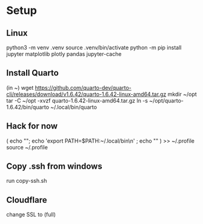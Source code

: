 # Setup

## Linux

python3 -m venv .venv
source .venv/bin/activate
python -m pip install jupyter matplotlib plotly pandas jupyter-cache

## Install Quarto

(in ~)
wget https://github.com/quarto-dev/quarto-cli/releases/download/v1.6.42/quarto-1.6.42-linux-amd64.tar.gz
mkdir ~/opt
tar -C ~/opt -xvzf quarto-1.6.42-linux-amd64.tar.gz
ln -s ~/opt/quarto-1.6.42/bin/quarto ~/.local/bin/quarto

## Hack for now

( echo ""; echo 'export PATH=$PATH:~/.local/bin\n' ; echo "" ) >> ~/.profile
source ~/.profile

## Copy .ssh from windows

run copy-ssh.sh

## Cloudflare

change SSL to (full)

